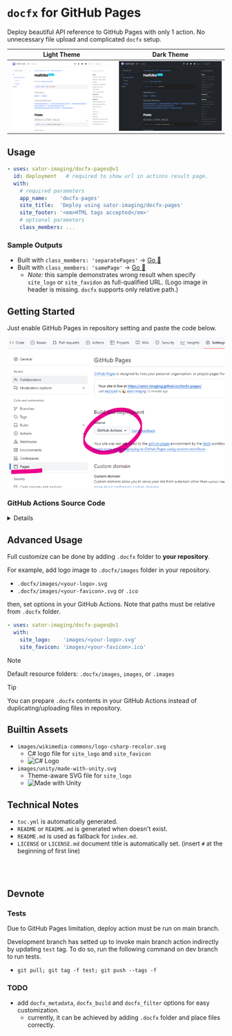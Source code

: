 # `docfx` for GitHub Pages

Deploy beautiful API reference to GitHub Pages with only 1 action. No unnecessary file upload and complicated `docfx` setup.

| Light Theme | Dark Theme |
|:-----------:|:----------:|
| ![Light Theme](images/docfx-pages-light.png)  | ![Dark Theme](images/docfx-pages-dark.png)



## Usage

```yaml
- uses: sator-imaging/docfx-pages@v1
  id: deployment   # required to show url in actions result page.
  with:
    # required parameters
    app_name:    'docfx-pages'
    site_title:  'Deploy using sator-imaging/docfx-pages'
    site_footer: '<em>HTML tags accepted</em>'
    # optional parameters
    class_members: ...
```


### Sample Outputs

- Built with `class_members: 'separatePages'` → [Go 🧾](https://sator-imaging.github.io/Half-Ulid/api/SatorImaging.HUlid.html)
- Built with `class_members: 'samePage'` → [Go 🧾](https://sator-imaging.github.io/docfx-pages/api/SatorImaging.DocFXPages.Tests.App.html)
  - *Note:* this sample demonstrates wrong result when specify `site_logo` or `site_favidon` as full-qualified URL. (Logo image in header is missing. `docfx` supports only relative path.)



## Getting Started

Just enable GitHub Pages in repository setting and paste the code below.

![Repo Settings](images/repo-settings.png)


### GitHub Actions Source Code

<details>

```yaml
name: docfx for GitHub Pages

on:
  # Runs on pushes targeting the default branch
  push:
    branches:
      - 'main'
      ##- 'releases/**'
  pull_request:
    branches: 
      - 'main'
  release:
    types: [published]

  # Allows you to run this workflow manually from the Actions tab
  workflow_dispatch:

# Sets permissions of the GITHUB_TOKEN to allow deployment to GitHub Pages
permissions:
  contents: read
  pages: write
  id-token: write

# Allow only one concurrent deployment, skipping runs queued between the run in-progress and latest queued.
# However, do NOT cancel in-progress runs as we want to allow these production deployments to complete.
concurrency:
  group: "pages"
  cancel-in-progress: false

jobs:
  # Single deploy job since we're just deploying
  deploy:
    environment:
      name: github-pages
      url: ${{ steps.deployment.outputs.page_url }}
    runs-on: ubuntu-latest


    #########################################
    ######  sator-imaging/docfx-pages  ######
    #########################################
    steps:

      # for extensibility, docfx-pages does NOT checkout your repository.
      # so you need to checkout manually prior to sator-imaging/docfx-pages.
      - name: Checkout
        uses: actions/checkout@v3


      # after checkout, you can checkout another repo, copy logo image or
      # other assets into '.docfx' folder to setup own docfx environment.
      # note that images must be copied into '.docfx/images', 'images' or '.images'.


      ######  main  ######

      - uses: sator-imaging/docfx-pages@v1
        id: deployment   # required to show url in actions result page.
        with:

          # required options
          # NOTE: double-quote (") cannot be used, backquote (`) must be escaped (\`).
          app_name:    'Deploy Test'
          site_title:  'Deploy Test using sator-imaging/docfx-pages'
          site_footer: '<big>&times; Is HTML accepted?</big>'

          # optional
          class_members:    'separatePages'  # 'separatePages' or 'samePage'
          google_analytics: ''               # empty to disable

          # paths must be relative from .docfx folder.
          # note that url works but only in top page. see sample website for detail.
          site_logo:    '<logo>.svg'
          site_favicon: '<favicon>.svg'

          # advanced options
          # --> https://dotnet.github.io/docfx/docs/template.html?tabs=modern#custom-template
          # main.js
          # NOTE: double-quote (") cannot be used, backquote (`) must be escaped (\`).
          main_js: |
            export default {
                defaultTheme: 'light',
                showLightbox: (img) => true,
                iconLinks: [
                    {
                        icon: 'github',
                        href: 'https://github.com/sator-imaging',
                        title: 'GitHub'
                    },
                ],
            }

          # main.css
          # NOTE: double-quote (") cannot be used, backquote (`) must be escaped (\`).
          main_css: |

```

</details>



## Advanced Usage

Full customize can be done by adding `.docfx` folder to **your repository**.

For example, add logo image to `.docfx/images` folder in your repository.

- `.docfx/images/<your-logo>.svg`
- `.docfx/images/<your-favicon>.svg` or `.ico`

then, set options in your GitHub Actions. Note that paths must be relative from `.docfx` folder.

```yaml
- uses: sator-imaging/docfx-pages@v1
  with:
    site_logo:    'images/<your-logo>.svg'
    site_favicon: 'images/<your-favicon>.ico'
```

> [!NOTE]
> Default resource folders: `.docfx/images`, `images`, or `.images`

> [!TIP]
> You can prepare `.docfx` contents in your GitHub Actions instead of duplicating/uploading files in repository.



## Builtin Assets

- `images/wikimedia-commons/logo-csharp-recolor.svg`
    - C# logo file for `site_logo` and `site_favicon`
    - ![C# Logo](https://raw.githubusercontent.com/sator-imaging/docfx-pages/releases/v1.0.0/.docfx/images/wikimedia-commons/logo-csharp-recolor.svg)
- `images/unity/made-with-unity.svg`
    - Theme-aware SVG file for `site_logo`
    - ![Made with Unity](https://raw.githubusercontent.com/sator-imaging/docfx-pages/releases/v1.0.0/.docfx/images/unity/made-with-unity.svg)



## Technical Notes

- `toc.yml` is automatically generated.
- `README` or `README.md` is generated when doesn't exist.
- `README.md` is used as fallback for `index.md`.
- `LICENSE` or `LICENSE.md` document title is automatically set. (insert `#` at the beginning of first line)



&nbsp;  
&nbsp;

## Devnote

### Tests

Due to GitHub Pages limitation, deploy action must be run on main branch.

Development branch has setted up to invoke main branch action indirectly by updating `test` tag. To do so, run the following command on dev branch to run tests.

- `git pull; git tag -f test; git push --tags -f`


### TODO

- add `docfx_metadata`, `docfx_build` and `docfx_filter` options for easy customization.
    - currently, it can be achieved by adding `.docfx` folder and place files correctly.
